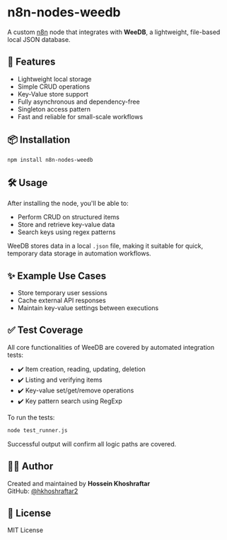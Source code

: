 # n8n-nodes-weedb

A custom [n8n](https://n8n.io/) node that integrates with **WeeDB**, a lightweight, file-based local JSON database.

## 🌟 Features
- Lightweight local storage
- Simple CRUD operations
- Key-Value store support
- Fully asynchronous and dependency-free
- Singleton access pattern
- Fast and reliable for small-scale workflows

## 📦 Installation
```bash
npm install n8n-nodes-weedb
```

## 🛠 Usage
After installing the node, you'll be able to:
- Perform CRUD on structured items
- Store and retrieve key-value data
- Search keys using regex patterns

WeeDB stores data in a local `.json` file, making it suitable for quick, temporary data storage in automation workflows.

## ✨ Example Use Cases
- Store temporary user sessions
- Cache external API responses
- Maintain key-value settings between executions

## ✅ Test Coverage
All core functionalities of WeeDB are covered by automated integration tests:

- ✔️ Item creation, reading, updating, deletion
- ✔️ Listing and verifying items
- ✔️ Key-value set/get/remove operations
- ✔️ Key pattern search using RegExp

To run the tests:
```bash
node test_runner.js
```
Successful output will confirm all logic paths are covered.

## 👨‍💻 Author
Created and maintained by **Hossein Khoshraftar**  
GitHub: [@hkhoshraftar2](https://github.com/hkhoshraftar2)

## 📄 License
MIT License
